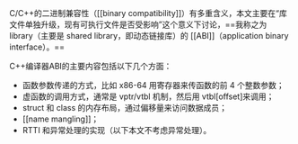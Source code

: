 C/C++的二进制兼容性（[[binary compatibility]]）有多重含义，本文主要在“库文件单独升级，现有可执行文件是否受影响”这个意义下讨论，==我称之为 library（主要是 shared library，即动态链接库）的 [[ABI]]（application binary interface）。==


C++编译器ABI的主要内容包括以下几个方面：
+ 函数参数传递的方式，比如 x86-64 用寄存器来传函数的前 4 个整数参数；
+ 虚函数的调用方式，通常是 vptr/vtbl 机制，然后用 vtbl[offset]来调用；
+ struct 和 class 的内存布局，通过偏移量来访问数据成员；
+ [[name mangling]]；
+ RTTI 和异常处理的实现（以下本文不考虑异常处理）。